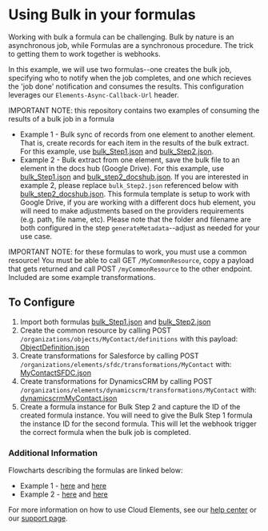 # Using Bulk in your formulas
Working with bulk a formula can be challenging. Bulk by nature is an asynchronous job, while Formulas are a synchronous procedure. The trick to getting them to work together is webhooks.

In this example, we will use two formulas--one creates the bulk job, specifying who to notify when the job completes, and one which recieves the 'job done' notification and consumes the results.  This configuration leverages our `Elements-Async-Callback-Url` header.

IMPORTANT NOTE: this repository contains two examples of consuming the results of a bulk job in a formula
* Example 1 - Bulk sync of records from one element to another element.  That is, create records for each item in the results of the bulk extract.  For this example, use [bulk_Step1.json](bulk_Step1.json) and [bulk_Step2.json](bulk_Step2.json).
* Example 2 - Bulk extract from one element, save the bulk file to an element in the docs hub (Google Drive).  For this example, use [bulk_Step1.json](bulk_Step1.json) and [bulk_step2_docshub.json](bulk_step2_docshub.json).  If you are interested in example 2, please replace `bulk_Step2.json` referenced below with [bulk_step2_docshub.json](bulk_step2_docshub.json).  This formula template is setup to work with Google Drive, if you are working with a different docs hub element, you will need to make adjustments based on the providers requirements (e.g. path, file name, etc).  Please note that the folder and filename are both configured in the step `generateMetadata`--adjust as needed for your use case.

IMPORTANT NOTE: for these formulas to work, you must use a common resource! You must be able to call GET `/MyCommonResource`, copy a payload that gets returned and call POST `/myCommonResource` to the other endpoint. Included are some example transformations.

## To Configure
1. Import both formulas [bulk_Step1.json](bulk_Step1.json) and [bulk_Step2.json](bulk_Step2.json)
2. Create the common resource by calling POST `/organizations/objects/MyContact/definitions` with this payload: [ObjectDefinition.json](ObjectDefinition.json)
3. Create transformations for Salesforce by calling POST `/organizations/elements/sfdc/transformations/MyContact` with: [MyContactSFDC.json](MyContactSFDC.json)
4. Create transformations for DynamicsCRM by calling POST `/organizations/elements/dynamicscrm/transformations/MyContact` with: [dynamicscrmMyContact.json](dynamicscrmMyContact.json)
5. Create a formula instance for Bulk Step 2 and capture the ID of the created formula instance.  You will need to give the Bulk Step 1 formula the instance ID for the second formula. This will let the webhook trigger the correct formula when the bulk job is completed.

### Additional Information
Flowcharts describing the formulas are linked below:
* Example 1 - [here](Flowchart-BulkStep1.html) and [here](Flowchart-BulkStep2.html) 
* Example 2 - [here](Flowchart-BulkStep1.html) and [here](Flowchart-BulkStep2-docs-hub.html) 

For more information on how to use Cloud Elements, see our [help center](https://docs.cloud-elements.com) or our [support page](https://support.cloud-elements.com/hc/en-us).

